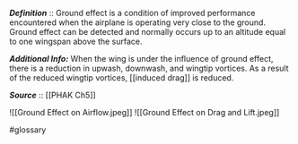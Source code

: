 ***Definition***    :: Ground effect is a condition of improved performance encountered when the airplane is operating very close to the ground. Ground effect can be detected and normally occurs up to an altitude equal to one wingspan above the surface.

***Additional Info:*** When the wing is under the influence of ground effect, there is a reduction in upwash, downwash, and wingtip vortices. As a result of the reduced wingtip vortices, [[induced drag]] is reduced.

***Source***         :: [[PHAK Ch5]]

![[Ground Effect on Airflow.jpeg]]
![[Ground Effect on Drag and Lift.jpeg]]

#glossary